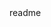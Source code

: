 <snippet>
  <content><![CDATA[
# ${1:tic-tac-toe}
TODO: This is a child game called Tic-Tac-Toe. In this project we use HTML, CSS &amp; JavaScript. This is fully responsive and winning music.
## Usage
TODO: This is a child game, which we all play in our childhood. There is no need of any instructions to play this game.
## License
TODO: MIT license
]]></content>
  <tabTrigger>readme</tabTrigger>
</snippet>
